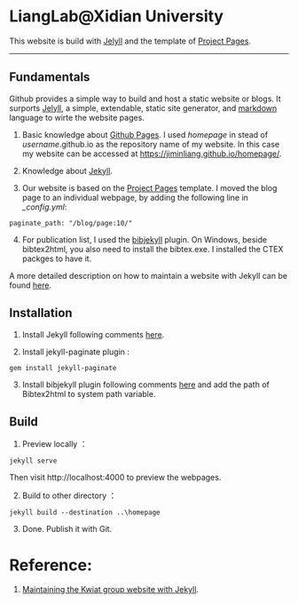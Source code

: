# LiangLab@Xidian University

This website is build with [Jelyll](https://jekyllrb.com/docs/) and the template of [Project Pages](http://projectpages.github.io/project-pages/).


-------------

Fundamentals
-------------
Github provides a simple way to build and host a static website or blogs. It surports [Jelyll](https://jekyllrb.com/docs/), a simple, extendable, static site generator, and [markdown](http://www.markdown.cn/) language to wirte the website pages. 

1. Basic knowledge about [Github Pages](https://pages.github.com/). I used *homepage* in stead of *username*.github.io as the repository name of my website. In this case my website can be accessed at https://jiminliang.github.io/homepage/.

2. Knowledge about [Jekyll](https://jekyllrb.com/docs/). 

3. Our website is based on the [Project Pages](http://projectpages.github.io/project-pages/) template. I moved the blog page to an individual webpage, by adding the following line in *_config.yml*:
```
paginate_path: "/blog/page:10/"
```
4. For publication list, I used the [bibjekyll](https://github.com/pablooliveira/bibjekyll) plugin. On Windows, beside bibtex2html, you also need to install the bibtex.exe. I installed the CTEX packges to have it. 

A more detailed description on how to maintain a website with Jekyll can be found [here](https://github.com/kdsec/kdsec.github.io).


Installation
-------------
1. Install Jekyll following comments [here](https://jekyllrb.com/docs/installation/windows/).

2. Install jekyll-paginate plugin :
```
gem install jekyll-paginate
```

3. Install bibjekyll plugin following comments [here](https://github.com/pablooliveira/bibjekyll) and add the path of Bibtex2html to system path variable. 


Build
-------------
1. Preview locally ：
```
jekyll serve
```
Then visit http://localhost:4000 to preview the webpages. 

2. Build to other directory ：
```
jekyll build --destination ..\homepage
```

3. Done. Publish it with Git. 



# Reference:
1. [Maintaining the Kwiat group website with Jekyll](https://github.com/kdsec/kdsec.github.io). 
